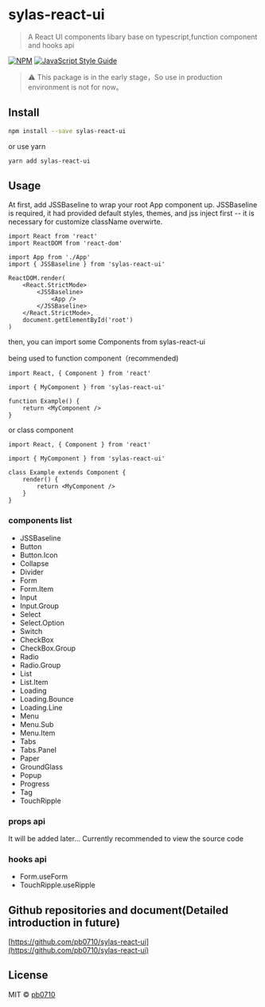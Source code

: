 # sylas-react-ui

> A React UI components libary base on typescript,function component and hooks api

[![NPM](https://img.shields.io/npm/v/sylas-react-ui.svg)](https://www.npmjs.com/package/sylas-react-ui) [![JavaScript Style Guide](https://img.shields.io/badge/code_style-standard-brightgreen.svg)](https://standardjs.com)

> ⚠️ This package is in the early stage，So use in production environment is not for now。

## Install

```bash
npm install --save sylas-react-ui
```

or use yarn

```bash
yarn add sylas-react-ui
```

## Usage

At first, add JSSBaseline to wrap your root App component up.
JSSBaseline is required, it had provided default styles, themes, and jss inject first -- it is necessary for customize className overwirte.

```tsx
import React from 'react'
import ReactDOM from 'react-dom'

import App from './App'
import { JSSBaseline } from 'sylas-react-ui'

ReactDOM.render(
	<React.StrictMode>
		<JSSBaseline>
			<App />
		</JSSBaseline>
	</React.StrictMode>,
	document.getElementById('root')
)
```

then, you can import some Components from sylas-react-ui

being used to function component（recommended)

```tsx
import React, { Component } from 'react'

import { MyComponent } from 'sylas-react-ui'

function Example() {
	return <MyComponent />
}
```

or class component

```tsx
import React, { Component } from 'react'

import { MyComponent } from 'sylas-react-ui'

class Example extends Component {
	render() {
		return <MyComponent />
	}
}
```

### components list

- JSSBaseline
- Button
- Button.Icon
- Collapse
- Divider
- Form
- Form.Item
- Input
- Input.Group
- Select
- Select.Option
- Switch
- CheckBox
- CheckBox.Group
- Radio
- Radio.Group
- List
- List.Item
- Loading
- Loading.Bounce
- Loading.Line
- Menu
- Menu.Sub
- Menu.Item
- Tabs
- Tabs.Panel
- Paper
- GroundGlass
- Popup
- Progress
- Tag
- TouchRipple

### props api

It will be added later...
Currently recommended to view the source code

### hooks api

- Form.useForm
- TouchRipple.useRipple

## Github repositories and document(Detailed introduction in future)

[https://github.com/pb0710/sylas-react-ui](https://github.com/pb0710/sylas-react-ui)

## License

MIT © [pb0710](https://github.com/pb0710)

